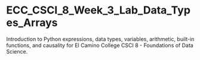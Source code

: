 # ECC_CSCI_8_Week_3_Lab_Data_Types_Arrays
Introduction to Python expressions, data types, variables, arithmetic, built-in functions, and causality for El Camino College CSCI 8 - Foundations of Data Science.
